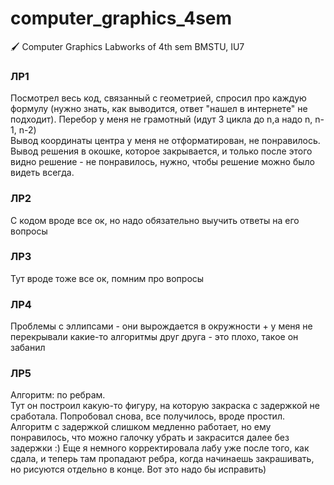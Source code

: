 # computer_graphics_4sem
 🖌 Computer Graphics Labworks of 4th sem BMSTU, IU7 

### ЛР1
Посмотрел весь код, связанный с геометрией, спросил про каждую формулу (нужно знать, как выводится, ответ "нашел в интернете" не подходит).
Перебор у меня не грамотный (идут 3 цикла до n,а надо n, n-1, n-2) <br>
Вывод координаты центра у меня не отформатирован, не понравилось. <br>
Вывод решения в окошке, которое закрывается, и только после этого видно решение - не понравилось, нужно, чтобы решение можно было видеть всегда. <br>

### ЛР2
С кодом вроде все ок, но надо обязательно выучить ответы на его вопросы

### ЛР3
Тут вроде тоже все ок, помним про вопросы

### ЛР4
Проблемы с эллипсами - они вырождается в окружности + у меня не перекрывали какие-то алгоритмы друг друга - это плохо, такое он забанил

### ЛР5
Алгоритм: по ребрам. <br>
Тут он построил какую-то фигуру, на которую закраска с задержкой не сработала. Попробовал снова, все получилось, вроде простил. Алгоритм с задержкой слишком медленно работает, но ему понравилось, что можно галочку убрать и закрасится далее без задержки :) Еще я немного корректировала лабу уже после того, как сдала, и теперь там пропадают ребра, когда начинаешь закрашивать, но рисуются отдельно в конце. Вот это надо бы исправить)
